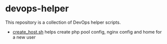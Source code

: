 # devops-helper
This repository is a collection of DevOps helper scripts.

* [create_host.sh](create_host.sh) helps create php pool config, nginx config and home for a new user
